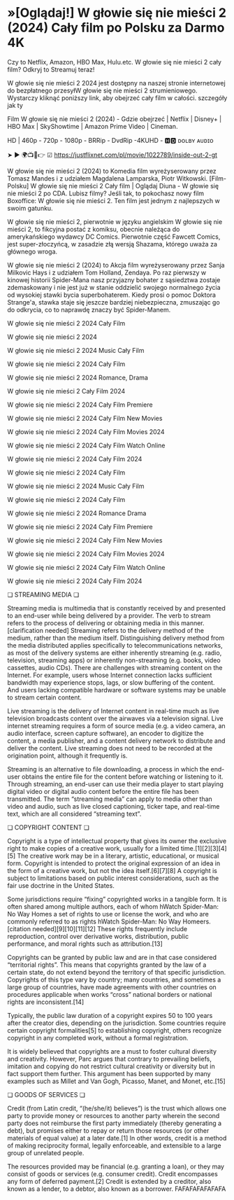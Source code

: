 # »[Oglądaj!] W głowie się nie mieści 2 (2024) Cały film po Polsku za Darmo 4K

Czy to Netflix, Amazon, HBO Max, Hulu.etc. W głowie się nie mieści 2 cały film? Odkryj to Streamuj teraz!

W głowie się nie mieści 2 2024 jest dostępny na naszej stronie internetowej do bezpłatnego przesyłW głowie się nie mieści 2 strumieniowego. Wystarczy kliknąć poniższy link, aby obejrzeć cały film w całości. szczegóły jak ty

Film W głowie się nie mieści 2 (2024) - Gdzie obejrzeć | Netflix | Disney+ | HBO Max | SkyShowtime | Amazon Prime Video | Cineman.

HD | 460p - 720p - 1080p - BRRip - DvdRip -4KUHD - 🅷🅳 ᴅᴏʟʙʏ ᴀᴜᴅɪᴏ

➤ ► 🌍📺📱👉 ☑ https://justflixnet.com/pl/movie/1022789/inside-out-2-gt

W głowie się nie mieści 2 (2024) to Komedia film wyreżyserowany przez Tomasz Mandes i z udziałem Magdalena Lamparska, Piotr Witkowski. [Film-Polsku] W głowie się nie mieści 2 Cały film | Oglądaj Diuna - W głowie się nie mieści 2 po CDA. Lubisz filmy? Jeśli tak, to pokochasz nowy film Boxoffice: W głowie się nie mieści 2. Ten film jest jednym z najlepszych w swoim gatunku.

W głowie się nie mieści 2, pierwotnie w języku angielskim W głowie się nie mieści 2, to fikcyjna postać z komiksu, obecnie należąca do amerykańskiego wydawcy DC Comics. Pierwotnie część Fawcett Comics, jest super-złoczyńcą, w zasadzie złą wersją Shazama, którego uważa za głównego wroga.

W głowie się nie mieści 2 (2024) to Akcja film wyreżyserowany przez Sanja Milkovic Hays i z udziałem Tom Holland, Zendaya. Po raz pierwszy w kinowej historii Spider-Mana nasz przyjazny bohater z sąsiedztwa zostaje zdemaskowany i nie jest już w stanie oddzielić swojego normalnego życia od wysokiej stawki bycia superbohaterem. Kiedy prosi o pomoc Doktora Strange'a, stawka staje się jeszcze bardziej niebezpieczna, zmuszając go do odkrycia, co to naprawdę znaczy być Spider-Manem.

W głowie się nie mieści 2 2024 Cały Film

W głowie się nie mieści 2 2024

W głowie się nie mieści 2 2024 Music Cały Film

W głowie się nie mieści 2 2024 Cały Film

W głowie się nie mieści 2 2024 Romance, Drama

W głowie się nie mieści 2 Cały Film 2024

W głowie się nie mieści 2 2024 Cały Film Premiere

W głowie się nie mieści 2 2024 Cały Film New Movies

W głowie się nie mieści 2 2024 Cały Film Movies 2024

W głowie się nie mieści 2 2024 Cały Film Watch Online

W głowie się nie mieści 2 2024 Cały Film 2024

W głowie się nie mieści 2 2024 Cały Film

W głowie się nie mieści 2 2024 Music Cały Film

W głowie się nie mieści 2 2024 Cały Film

W głowie się nie mieści 2 2024 Romance Drama

W głowie się nie mieści 2 2024 Cały Film Premiere

W głowie się nie mieści 2 2024 Cały Film New Movies

W głowie się nie mieści 2 2024 Cały Film Movies 2024

W głowie się nie mieści 2 2024 Cały Film Watch Online

W głowie się nie mieści 2 2024 Cały Film 2024

❏ STREAMING MEDIA ❏

Streaming media is multimedia that is constantly received by and presented to an end-user while being delivered by a provider. The verb to stream refers to the process of delivering or obtaining media in this manner.[clarification needed] Streaming refers to the delivery method of the medium, rather than the medium itself. Distinguishing delivery method from the media distributed applies specifically to telecommunications networks, as most of the delivery systems are either inherently streaming (e.g. radio, television, streaming apps) or inherently non-streaming (e.g. books, video cassettes, audio CDs). There are challenges with streaming content on the Internet. For example, users whose Internet connection lacks sufficient bandwidth may experience stops, lags, or slow buffering of the content. And users lacking compatible hardware or software systems may be unable to stream certain content.

Live streaming is the delivery of Internet content in real-time much as live television broadcasts content over the airwaves via a television signal. Live internet streaming requires a form of source media (e.g. a video camera, an audio interface, screen capture software), an encoder to digitize the content, a media publisher, and a content delivery network to distribute and deliver the content. Live streaming does not need to be recorded at the origination point, although it frequently is.

Streaming is an alternative to file downloading, a process in which the end-user obtains the entire file for the content before watching or listening to it. Through streaming, an end-user can use their media player to start playing digital video or digital audio content before the entire file has been transmitted. The term “streaming media” can apply to media other than video and audio, such as live closed captioning, ticker tape, and real-time text, which are all considered “streaming text”.

❏ COPYRIGHT CONTENT ❏

Copyright is a type of intellectual property that gives its owner the exclusive right to make copies of a creative work, usually for a limited time.[1][2][3][4][5] The creative work may be in a literary, artistic, educational, or musical form. Copyright is intended to protect the original expression of an idea in the form of a creative work, but not the idea itself.[6][7][8] A copyright is subject to limitations based on public interest considerations, such as the fair use doctrine in the United States.

Some jurisdictions require “fixing” copyrighted works in a tangible form. It is often shared among multiple authors, each of whom hWatch Spider-Man: No Way Homes a set of rights to use or license the work, and who are commonly referred to as rights hWatch Spider-Man: No Way Homeers.[citation needed][9][10][11][12] These rights frequently include reproduction, control over derivative works, distribution, public performance, and moral rights such as attribution.[13]

Copyrights can be granted by public law and are in that case considered “territorial rights”. This means that copyrights granted by the law of a certain state, do not extend beyond the territory of that specific jurisdiction. Copyrights of this type vary by country; many countries, and sometimes a large group of countries, have made agreements with other countries on procedures applicable when works “cross” national borders or national rights are inconsistent.[14]

Typically, the public law duration of a copyright expires 50 to 100 years after the creator dies, depending on the jurisdiction. Some countries require certain copyright formalities[5] to establishing copyright, others recognize copyright in any completed work, without a formal registration.

It is widely believed that copyrights are a must to foster cultural diversity and creativity. However, Parc argues that contrary to prevailing beliefs, imitation and copying do not restrict cultural creativity or diversity but in fact support them further. This argument has been supported by many examples such as Millet and Van Gogh, Picasso, Manet, and Monet, etc.[15]

❏ GOODS OF SERVICES ❏

Credit (from Latin credit, “(he/she/it) believes”) is the trust which allows one party to provide money or resources to another party wherein the second party does not reimburse the first party immediately (thereby generating a debt), but promises either to repay or return those resources (or other materials of equal value) at a later date.[1] In other words, credit is a method of making reciprocity formal, legally enforceable, and extensible to a large group of unrelated people.

The resources provided may be financial (e.g. granting a loan), or they may consist of goods or services (e.g. consumer credit). Credit encompasses any form of deferred payment.[2] Credit is extended by a creditor, also known as a lender, to a debtor, also known as a borrower. FAFAFAFAFAFAFA
